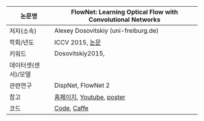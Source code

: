 |논문명 | FlowNet: Learning Optical Flow with Convolutional Networks |
| --- | --- |
| 저자\(소속\) | Alexey Dosovitskiy \(uni-freiburg.de\) |
| 학회/년도 | ICCV 2015, [논문](https://arxiv.org/abs/1504.06852) |
| 키워드 | Dosovitskiy2015,  |
| 데이터셋(센서)/모델 |  |
| 관련연구| DispNet, FlowNet 2 |
| 참고 |[홈페이지](https://lmb.informatik.uni-freiburg.de/Publications/2015/DFIB15/), [Youtube](https://www.youtube.com/watch?v=g-peWXaQnQc), [poster](http://aims.robots.ox.ac.uk/wp-content/uploads/2015/10/James-Thewlis.pdf)|
| 코드 |[Code](https://github.com/lmb-freiburg/dispnet-flownet-docker), [Caffe](https://github.com/liruoteng/FlowNet) |





